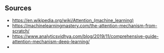 ## Sources
- https://en.wikipedia.org/wiki/Attention_(machine_learning)
- https://machinelearningmastery.com/the-attention-mechanism-from-scratch/
- https://www.analyticsvidhya.com/blog/2019/11/comprehensive-guide-attention-mechanism-deep-learning/
- 